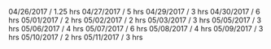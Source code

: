 04/26/2017 / 1.25 hrs
04/27/2017 / 5 hrs
04/29/2017 / 3 hrs
04/30/2017 / 6 hrs
05/01/2017 / 2 hrs
05/02/2017 / 2 hrs
05/03/2017 / 3 hrs
05/05/2017 / 3 hrs
05/06/2017 / 4 hrs
05/07/2017 / 6 hrs
05/08/2017 / 4 hrs
05/09/2017 / 3 hrs
05/10/2017 / 2 hrs
05/11/2017 / 3 hrs